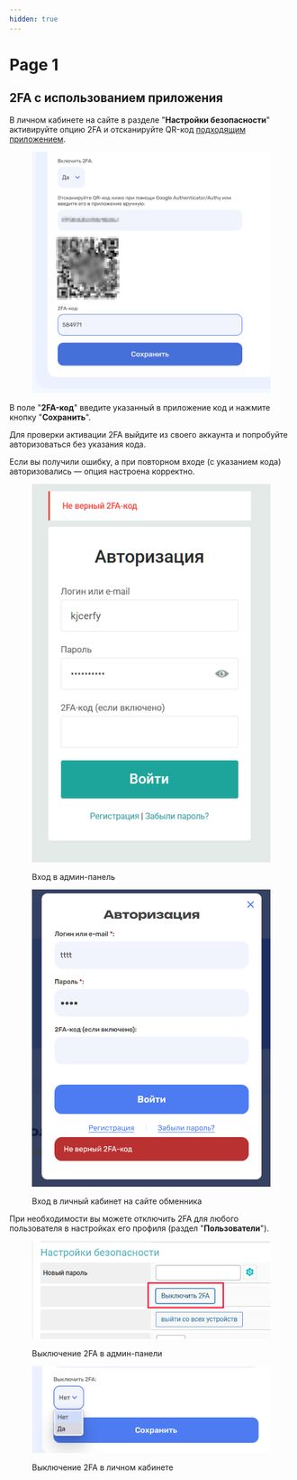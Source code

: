 ```yaml
---
hidden: true
---
```


# Page 1

## 2FA с использованием приложения

В личном кабинете на сайте в разделе "**Настройки безопасности**" активируйте опцию 2FA и отсканируйте QR-код [подходящим приложением](https://trashexpert.ru/mobile/apps/best-two-factor-authentication-apps).&#x20;

<figure><img src="../../../../.gitbook/assets/image (6) (1).png" alt="" width="563"><figcaption></figcaption></figure>

В поле "**2FA-код**" введите указанный в приложение код и нажмите кнопку "**Сохранить**".

Для проверки активации 2FA выйдите из своего аккаунта и попробуйте авторизоваться без указания кода.

Если вы получили ошибку, а при повторном входе (с указанием кода) авторизовались — опция настроена корректно.

<div><figure><img src="../../../../.gitbook/assets/image (1) (1) (1) (1) (1) (1) (1) (1) (1) (1) (1) (1) (1) (1) (1) (1) (1) (1) (1) (1) (1) (1) (1) (1).png" alt=""><figcaption><p>Вход в админ-панель</p></figcaption></figure> <figure><img src="../../../../.gitbook/assets/image (4) (1) (1) (1) (1) (1).png" alt="" width="563"><figcaption><p>Вход в личный кабинет на сайте обменника</p></figcaption></figure></div>

При необходимости вы можете отключить 2FA для любого пользователя в настройках его профиля (раздел "**Пользователи**").

<div><figure><img src="../../../../.gitbook/assets/image (2) (1) (1) (1) (1) (1) (1) (1) (1) (1) (1) (1) (1) (1) (1) (1) (1) (1) (1) (1).png" alt=""><figcaption><p>Выключение 2FA в админ-панели</p></figcaption></figure> <figure><img src="../../../../.gitbook/assets/image (3) (1) (1) (1) (1) (1) (1) (1) (1) (1) (1) (1).png" alt="" width="563"><figcaption><p>Выключение 2FA в личном кабинете</p></figcaption></figure></div>
